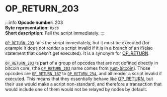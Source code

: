 # OP_RETURN_203
:::info
**Opcode number:** 203  
**Byte representation:** `0xcb`  
**Short description:** Fail the script immediately.
:::

[`OP_RETURN_203`](./OP_RETURN_203.md) fails the script immediately, but it must be executed (for example it does not render a script invalid if it is in a branch of an if/else statement that doesn't get executed). It is a synonym for [OP_RETURN](./OP_RETURN.md).

[`OP_RETURN_203`](./OP_RETURN_203.md) is part of a group of opcodes that are not defined directly in bitcoin core, (the [`OP_RETURN_203`](./OP_RETURN_203.md) name comes from [rust-bitcoin](https://docs.rs/bitcoin/latest/src/bitcoin/blockdata/opcodes.rs.html)). Those opcodes are [`OP_RETURN_187`](./OP_RETURN_187.md) to [`OP_RETURN_254`](./OP_RETURN_254.md), and all render a script invalid if executed. This means that they essentially behave like [OP_RETURN](./OP_RETURN.md), but their use would make a script non-standard, and therefore a transaction that would include one of them would not be relayed by nodes by default.
